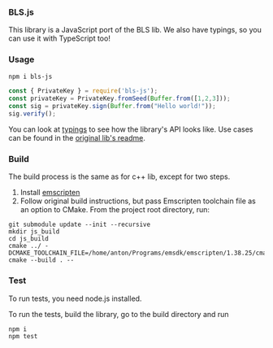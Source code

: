 ### BLS.js

This library is a JavaScript port of the BLS lib. We also have typings, so you can use it with TypeScript too!

### Usage

```bash
npm i bls-js
```
```javascript
const { PrivateKey } = require('bls-js');
const privateKey = PrivateKey.fromSeed(Buffer.from([1,2,3]));
const sig = privateKey.sign(Buffer.from("Hello world!"));
sig.verify();
```

You can look at [typings](./blsjs.d.ts) to see how the library's API looks like. Use cases can be found in the [original lib's readme](../README.md).

### Build

The build process is the same as for c++ lib, except for two steps.

1. Install [emscripten](https://emscripten.org/docs/getting_started/downloads.html)
2. Follow original build instructions, but pass Emscripten toolchain file as an option to CMake.
From the project root directory, run:
```
git submodule update --init --recursive
mkdir js_build
cd js_build
cmake ../ -DCMAKE_TOOLCHAIN_FILE=/home/anton/Programs/emsdk/emscripten/1.38.25/cmake/Modules/Platform/Emscripten.cmake
cmake --build . --
```

### Test

To run tests, you need node.js installed.

To run the tests, build the library, go to the build directory and run
```bash
npm i
npm test
```